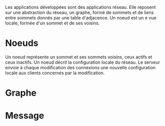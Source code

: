 Les applications développées sont des applications réseau. Elle reposent sur une abstraction du réseau, un graphe, formé de sommets et de liens entre sommets donnés par une table d'adjacence. Un noeud est un e vue locale, formée d'un sommet et de ses voisins.

# Noeuds

Un noeud représente un sommet et ses sommets voisins, ceux actifs et ceux inactifs. Un noeud décrit la configuration locale du réseau. Le serveur envoie à chaque modification des connexions une nouvelle configuration locale aux clients concernés par la modification.

# Graphe

# Message